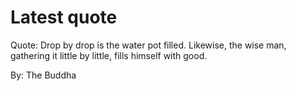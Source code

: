# Latest quote 

Quote: Drop by drop is the water pot filled. Likewise, the wise man, gathering it little by little, fills himself with good. 

By: The Buddha